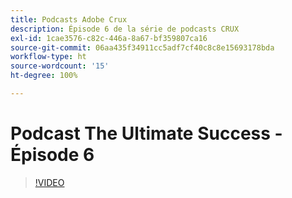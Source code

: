 ```yaml
---
title: Podcasts Adobe Crux
description: Épisode 6 de la série de podcasts CRUX
exl-id: 1cae3576-c82c-446a-8a67-bf359807ca16
source-git-commit: 06aa435f34911cc5adf7cf40c8c8e15693178bda
workflow-type: ht
source-wordcount: '15'
ht-degree: 100%

---
```


# Podcast The Ultimate Success - Épisode 6

>[!VIDEO](https://video.tv.adobe.com/v/3429331?quality=12learn=on)
